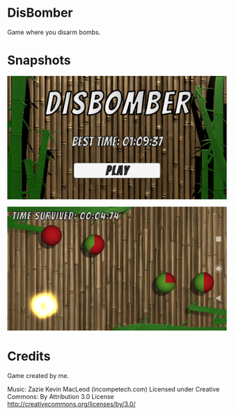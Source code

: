 # DisBomber
Game where you disarm bombs.

# Snapshots

![Menu](menu.png "Menu")

![Game](game.png "Game")

# Credits
Game created by me.

Music:
Zazie Kevin MacLeod (incompetech.com)
Licensed under Creative Commons: By Attribution 3.0 License
http://creativecommons.org/licenses/by/3.0/
